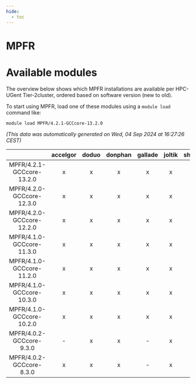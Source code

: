 ```yaml
---
hide:
  - toc
---
```


MPFR
====

# Available modules


The overview below shows which MPFR installations are available per HPC-UGent Tier-2cluster, ordered based on software version (new to old).

To start using MPFR, load one of these modules using a `module load` command like:

```shell
module load MPFR/4.2.1-GCCcore-13.2.0
```

*(This data was automatically generated on Wed, 04 Sep 2024 at 16:27:26 CEST)*  

| |accelgor|doduo|donphan|gallade|joltik|shinx|skitty|
| :---: | :---: | :---: | :---: | :---: | :---: | :---: | :---: |
|MPFR/4.2.1-GCCcore-13.2.0|x|x|x|x|x|x|x|
|MPFR/4.2.0-GCCcore-12.3.0|x|x|x|x|x|x|x|
|MPFR/4.2.0-GCCcore-12.2.0|x|x|x|x|x|-|x|
|MPFR/4.1.0-GCCcore-11.3.0|x|x|x|x|x|x|x|
|MPFR/4.1.0-GCCcore-11.2.0|x|x|x|x|x|-|x|
|MPFR/4.1.0-GCCcore-10.3.0|x|x|x|x|x|-|x|
|MPFR/4.1.0-GCCcore-10.2.0|x|x|x|x|x|-|x|
|MPFR/4.0.2-GCCcore-9.3.0|-|x|x|-|x|-|x|
|MPFR/4.0.2-GCCcore-8.3.0|x|x|x|-|x|-|x|

